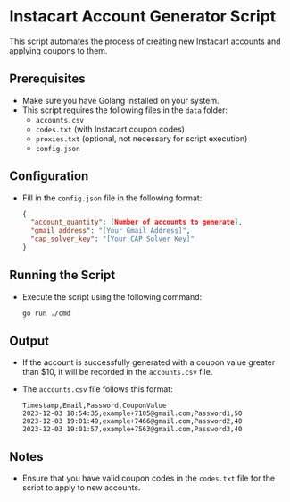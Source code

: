 
# Instacart Account Generator Script

This script automates the process of creating new Instacart accounts and applying coupons to them.

## Prerequisites

- Make sure you have Golang installed on your system.
- This script requires the following files in the `data` folder:
  - `accounts.csv`
  - `codes.txt` (with Instacart coupon codes)
  - `proxies.txt` (optional, not necessary for script execution)
  - `config.json`

## Configuration

- Fill in the `config.json` file in the following format:

    ```json
    {
      "account_quantity": [Number of accounts to generate],
      "gmail_address": "[Your Gmail Address]",
      "cap_solver_key": "[Your CAP Solver Key]"
    }
    ```

## Running the Script

- Execute the script using the following command:

    ```bash
    go run ./cmd
    ```

## Output

- If the account is successfully generated with a coupon value greater than $10, it will be recorded in the `accounts.csv` file.
- The `accounts.csv` file follows this format:

    ```text
    Timestamp,Email,Password,CouponValue
    2023-12-03 18:54:35,example+7105@gmail.com,Password1,50
    2023-12-03 19:01:49,example+7466@gmail.com,Password2,40
    2023-12-03 19:01:57,example+7563@gmail.com,Password3,40
    ```

## Notes

- Ensure that you have valid coupon codes in the `codes.txt` file for the script to apply to new accounts.
